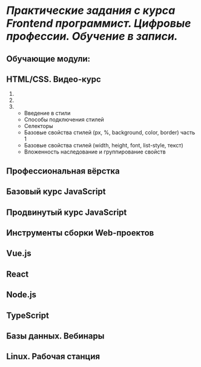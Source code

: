 # ***Практические задания с курса Frontend программист. Цифровые профессии. Обучение в записи.***

## Обучающие модули:
## HTML/CSS. Видео-курс

1. 

2. 

3. 
    - Введение в стили
    - Способы подключения стилей    
    - Селекторы
    - Базовые свойства стилей (px, %, background, color, border) часть 1
    - Базовые свойства стилей (width, height, font, list-style, текст)
    - Вложенность наследование и группирование свойств

## Профессиональная вёрстка

## Базовый курс JavaScript

## Продвинутый курс JavaScript

## Инструменты сборки Web-проектов

## Vue.js

## React

##  Node.js

## TypeScript

## Базы данных. Вебинары

## Linux. Рабочая станция
